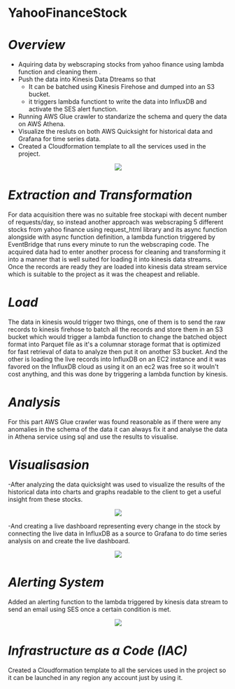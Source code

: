 # YahooFinanceStock

# *Overview*

- Aquiring data by webscraping stocks from yahoo finance using lambda function and cleaning them .
- Push the data into Kinesis Data Dtreams so that
	- It can be batched using Kinesis Firehose and dumped into an S3 bucket.
	- it triggers lambda functiont to write the data into InfluxDB and activate the SES alert function.
- Running AWS Glue crawler to standarize the schema and query the data on AWS Athena.
- Visualize the resluts on both AWS Quicksight for historical data and Grafana for time series data.
- Created a Cloudformation template to all the services used in the project.

<p align="center">
    <img src="https://github.com/BelalWahba/YahooFinanceStockIngesion/blob/main/Sources/Overview Diagram.png">
</p>

# *Extraction and Transformation*

For data acquisition there was no suitable free stockapi with decent number of requests/day, so
instead another approach was webscraping 5 different stocks from yahoo finance using request_html
library and its async function alongside with async function definition, a lambda function triggered by
EventBridge that runs every minute to run the webscraping code.
The acquired data had to enter another process for cleaning and transforming it into a manner that
is well suited for loading it into kinesis data streams.
Once the records are ready they are loaded into kinesis data stream service which is suitable to the project as it was
the cheapest and reliable.


# *Load*

The data in kinesis would trigger two things, one of them is to send the raw records to kinesis firehose to
batch all the records and store them in an S3 bucket which would trigger a lambda function to change the batched object
format into Parquet file as it's a columnar storage format that is optimized for fast retrieval of data to analyze then put
it on another S3 bucket. And the other is loading the live records into InfluxDB on an EC2 instance
and it was favored on the InfluxDB cloud as using it on an ec2 was free so it wouln't cost anything, and this was done by
triggering a lambda function by kinesis.


# *Analysis*

For this part AWS Glue crawler was found reasonable as if there were any anomalies in the schema of the data
it can always fix it and analyse the data in Athena service using sql and use the results to visualise.


# *Visualisasion*

-After analyzing the data quicksight was used to visualize the results of the historical data into charts and graphs readable to the client
to get a useful insight from these stocks.

<p align="center">
    <img src="https://github.com/BelalWahba/YahooFinanceStockIngesion/blob/main/Sources/QuickSight.gif">
</p>

-And creating a live dashboard representing every change in the stock by connecting the live data in InfluxDB as a source to Grafana
to do time series analysis on and create the live dashboard.

<p align="center">
    <img src="https://github.com/BelalWahba/YahooFinanceStockIngesion/blob/main/Sources/Grafana.gif">
</p>

# *Alerting System*

Added an alerting function to the lambda triggered by kinesis data stream to send an email using SES once a certain condition is met.

<p align="center">
    <img src="https://github.com/BelalWahba/YahooFinanceStockIngesion/blob/main/Sources/SES.png">
</p>

# *Infrastructure as a Code (IAC)*

Created a Cloudformation template to all the services used in the project so it can be launched in any region any account just by using it.
